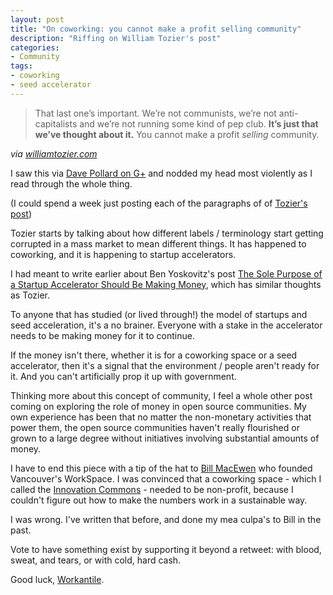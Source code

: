 ```yaml
---
layout: post
title: "On coworking: you cannot make a profit selling community"
description: "Riffing on William Tozier's post"
categories:
- Community
tags:
- coworking
- seed accelerator
---
```

<blockquote class="posterous_long_quote">
	That last one&rsquo;s important. We&rsquo;re not communists, we&rsquo;re not anti-capitalists and we&rsquo;re not running some kind of pep club. <strong>It&rsquo;s just that we&rsquo;ve thought about it.</strong> You cannot make a profit <em>selling</em> community.
</blockquote>

<cite>via <a href="http://williamtozier.com/slurry/2011/07/12/the-only-thing-coworking-needs-to-be">williamtozier.com</a></cite>

I saw this via <a href="https://plus.google.com/u/0/118432652629200965858/posts/FzkMGiLb1w1">Dave Pollard on G+</a> and nodded my head most violently as I read through the whole thing.

(I could spend a week just posting each of the paragraphs of of <a href="http://williamtozier.com/slurry/2011/07/12/the-only-thing-coworking-needs-to-be">Tozier's post</a>)

Tozier starts by talking about how different labels / terminology start getting corrupted in a mass market to mean different things. It has happened to coworking, and it is happening to startup accelerators.

I had meant to write earlier about Ben Yoskovitz's post <a href="http://www.instigatorblog.com/startup-accelerator-making-money/2011/07/29/">The Sole Purpose of a Startup Accelerator Should Be Making Money</a>, which has similar thoughts as Tozier.

To anyone that has studied (or lived through!) the model of startups and seed acceleration, it's a no brainer. Everyone with a stake in the accelerator needs to be making money for it to continue.

If the money isn't there, whether it is for a coworking space or a seed accelerator, then it's a signal that the environment / people aren't ready for it. And you can't artificially prop it up with government.

Thinking more about this concept of community, I feel a whole other post coming on exploring the role of money in open source communities. My own experience has been that no matter the non-monetary activities that power them, the open source communities haven't really flourished or grown to a large degree without initiatives involving substantial amounts of money.

I have to end this piece with a tip of the hat to <a href="http://www.billmacewen.com/">Bill MacEwen</a> who founded Vancouver's WorkSpace. I was convinced that a coworking space - which I called the <a href="http://www.bmannconsulting.com/archive/innovation-commons-must-get-built-in-vancouver/">Innovation Commons</a> - needed to be non-profit, because I couldn't figure out how to make the numbers work in a sustainable way.

I was wrong. I've written that before, and done my mea culpa's to Bill in the past.

Vote to have something exist by supporting it beyond a retweet: with blood, sweat, and tears, or with cold, hard cash.

Good luck, <a href="http://workantile.com/">Workantile</a>.
